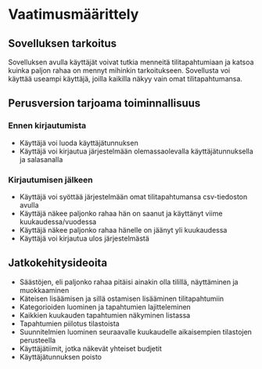 # Vaatimusmäärittely

## Sovelluksen tarkoitus

Sovelluksen avulla käyttäjät voivat tutkia menneitä tilitapahtumiaan ja katsoa kuinka paljon rahaa on mennyt mihinkin tarkoitukseen.
Sovellusta voi käyttää useampi käyttäjä, joilla kaikilla näkyy vain omat tilitapahtumansa.

## Perusversion tarjoama toiminnallisuus

### Ennen kirjautumista
- Käyttäjä voi luoda käyttäjätunnuksen
- Käyttäjä voi kirjautua järjestelmään olemassaolevalla käyttäjätunnuksella ja salasanalla

### Kirjautumisen jälkeen

- Käyttäjä voi syöttää järjestelmään omat tilitapahtumansa csv-tiedoston avulla
- Käyttäjä näkee paljonko rahaa hän on saanut ja käyttänyt viime kuukaudessa/vuodessa
- Käyttäjä näkee paljonko rahaa hänelle on jäänyt yli kuukaudessa
- Käyttäjä voi kirjautua ulos järjestelmästä

## Jatkokehitysideoita

- Säästöjen, eli paljonko rahaa pitäisi ainakin olla tilillä, näyttäminen ja muokkaaminen
- Käteisen lisäämisen ja sillä ostamisen lisääminen tilitapahtumiin
- Kategorioiden luominen ja tapahtumien lajitteleminen
- Kaikkien kuukauden tapahtumien näkyminen listassa
- Tapahtumien piilotus tilastoista
- Suunnitelmien luominen seuraavalle kuukaudelle aikaisempien tilastojen perusteella
- Käyttäjätiimit, jotka näkevät yhteiset budjetit
- Käyttäjätunnuksen poisto
